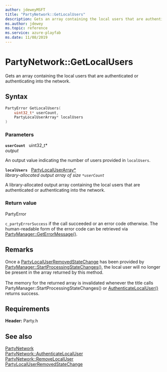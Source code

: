 ```yaml
---
author: jdeweyMSFT
title: "PartyNetwork::GetLocalUsers"
description: Gets an array containing the local users that are authenticated or authenticating into the network.
ms.author: jdewey
ms.topic: reference
ms.service: azure-playfab
ms.date: 11/08/2019
---
```


# PartyNetwork::GetLocalUsers  

Gets an array containing the local users that are authenticated or authenticating into the network.  

## Syntax  
  
```cpp
PartyError GetLocalUsers(  
    uint32_t* userCount,  
    PartyLocalUserArray* localUsers  
)  
```  
  
### Parameters  
  
**`userCount`** &nbsp; uint32_t*  
*output*  
  
An output value indicating the number of users provided in `localUsers`.  
  
**`localUsers`** &nbsp; [PartyLocalUserArray*](../../../typedefs.md)  
*library-allocated output array of size `*userCount`*  
  
A library-allocated output array containing the local users that are authenticated or authenticating into the network.  
  
  
### Return value  
PartyError
  
```c_partyErrorSuccess``` if the call succeeded or an error code otherwise. The human-readable form of the error code can be retrieved via [PartyManager::GetErrorMessage()](../../PartyManager/methods/partymanager_geterrormessage.md).
  
## Remarks  
  
Once a [PartyLocalUserRemovedStateChange](../../../structs/partylocaluserremovedstatechange.md) has been provided by [PartyManager::StartProcessingStateChanges()](../../PartyManager/methods/partymanager_startprocessingstatechanges.md), the local user will no longer be present in the array returned by this method. <br /><br /> The memory for the returned array is invalidated whenever the title calls PartyManager::StartProcessingStateChanges() or [AuthenticateLocalUser()](partynetwork_authenticatelocaluser.md) returns success.
  
## Requirements  
  
**Header:** Party.h
  
## See also  
[PartyNetwork](../partynetwork.md)  
[PartyNetwork::AuthenticateLocalUser](partynetwork_authenticatelocaluser.md)  
[PartyNetwork::RemoveLocalUser](partynetwork_removelocaluser.md)  
[PartyLocalUserRemovedStateChange](../../../structs/partylocaluserremovedstatechange.md)
  
  
